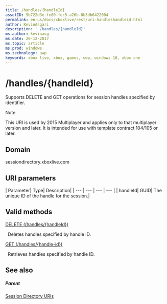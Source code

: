 ```yaml
---
title: /handles/{handleId}
assetID: 5b722d3e-fe80-fec5-a26b-8b3db6422004
permalink: en-us/docs/xboxlive/rest/uri-handleshandleid.html
author: KevinAsgari
description: ' /handles/{handleId}'
ms.author: kevinasg
ms.date: 20-12-2017
ms.topic: article
ms.prod: windows
ms.technology: uwp
keywords: xbox live, xbox, games, uwp, windows 10, xbox one
---
```



# /handles/{handleId}
Supports DELETE and GET operations for session handles specified by identifier. 

> [!NOTE] 
> This URI is used by 2015 Multiplayer and applies only to that multiplayer version and later. It is intended for use with template contract 104/105 or later.  

 
<a id="ID4EQ"></a>

 
## Domain
sessiondirectory.xboxlive.com  
<a id="ID4EV"></a>

 
## URI parameters
 
| Parameter| Type| Description| 
| --- | --- | --- | --- | 
| handleId| GUID| The unique ID of the handle for the session.| 
  
<a id="ID4ERB"></a>

 
## Valid methods

[DELETE (/handles/{handleId})](uri-handleshandleiddelete.md)

&nbsp;&nbsp;Deletes handles specified by handle ID.

[GET (/handles/{handle-id})](uri-handleshandleidget.md)

&nbsp;&nbsp;Retrieves handles specified by handle ID.
 
<a id="ID4E4B"></a>

 
## See also
 
<a id="ID4E6B"></a>

 
##### Parent 

[Session Directory URIs](atoc-reference-sessiondirectory.md)

   